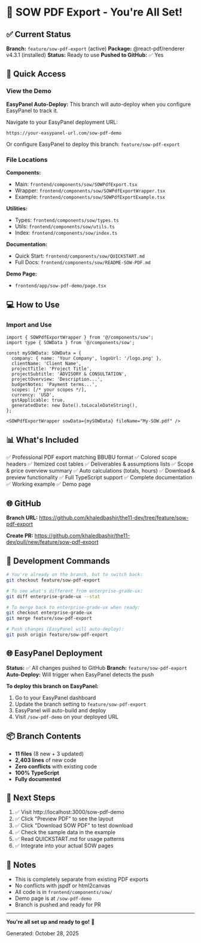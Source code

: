 # 🎉 SOW PDF Export - You're All Set!

## ✅ Current Status

**Branch:** `feature/sow-pdf-export` (active)
**Package:** @react-pdf/renderer v4.3.1 (installed)
**Status:** Ready to use
**Pushed to GitHub:** ✅ Yes

## 🚀 Quick Access

### View the Demo
**EasyPanel Auto-Deploy:** This branch will auto-deploy when you configure EasyPanel to track it.

Navigate to your EasyPanel deployment URL:
```
https://your-easypanel-url.com/sow-pdf-demo
```

Or configure EasyPanel to deploy this branch: `feature/sow-pdf-export`

### File Locations

**Components:**
- Main: `frontend/components/sow/SOWPdfExport.tsx`
- Wrapper: `frontend/components/sow/SOWPdfExportWrapper.tsx`
- Example: `frontend/components/sow/SOWPdfExportExample.tsx`

**Utilities:**
- Types: `frontend/components/sow/types.ts`
- Utils: `frontend/components/sow/utils.ts`
- Index: `frontend/components/sow/index.ts`

**Documentation:**
- Quick Start: `frontend/components/sow/QUICKSTART.md`
- Full Docs: `frontend/components/sow/README-SOW-PDF.md`

**Demo Page:**
- `frontend/app/sow-pdf-demo/page.tsx`

## 💻 How to Use

### Import and Use
```tsx
import { SOWPdfExportWrapper } from '@/components/sow';
import type { SOWData } from '@/components/sow';

const mySOWData: SOWData = {
  company: { name: 'Your Company', logoUrl: '/logo.png' },
  clientName: 'Client Name',
  projectTitle: 'Project Title',
  projectSubtitle: 'ADVISORY & CONSULTATION',
  projectOverview: 'Description...',
  budgetNotes: 'Payment terms...',
  scopes: [/* your scopes */],
  currency: 'USD',
  gstApplicable: true,
  generatedDate: new Date().toLocaleDateString(),
};

<SOWPdfExportWrapper sowData={mySOWData} fileName="My-SOW.pdf" />
```

## 📊 What's Included

✅ Professional PDF export matching BBUBU format
✅ Colored scope headers
✅ Itemized cost tables
✅ Deliverables & assumptions lists
✅ Scope & price overview summary
✅ Auto calculations (totals, hours)
✅ Download & preview functionality
✅ Full TypeScript support
✅ Complete documentation
✅ Working example
✅ Demo page

## 🌐 GitHub

**Branch URL:** https://github.com/khaledbashir/the11-dev/tree/feature/sow-pdf-export

**Create PR:** https://github.com/khaledbashir/the11-dev/pull/new/feature/sow-pdf-export

## 🔧 Development Commands

```bash
# You're already on the branch, but to switch back:
git checkout feature/sow-pdf-export

# To see what's different from enterprise-grade-ux:
git diff enterprise-grade-ux --stat

# To merge back to enterprise-grade-ux when ready:
git checkout enterprise-grade-ux
git merge feature/sow-pdf-export

# Push changes (EasyPanel will auto-deploy):
git push origin feature/sow-pdf-export
```

## 🌐 EasyPanel Deployment

**Status:** ✅ All changes pushed to GitHub
**Branch:** `feature/sow-pdf-export`
**Auto-Deploy:** Will trigger when EasyPanel detects the push

**To deploy this branch on EasyPanel:**
1. Go to your EasyPanel dashboard
2. Update the branch setting to `feature/sow-pdf-export`
3. EasyPanel will auto-build and deploy
4. Visit `/sow-pdf-demo` on your deployed URL

## 📦 Branch Contents

- **11 files** (8 new + 3 updated)
- **2,403 lines** of new code
- **Zero conflicts** with existing code
- **100% TypeScript**
- **Fully documented**

## 🎯 Next Steps

1. ✅ Visit http://localhost:3000/sow-pdf-demo
2. ✅ Click "Preview PDF" to see the layout
3. ✅ Click "Download SOW PDF" to test download
4. ✅ Check the sample data in the example
5. ✅ Read QUICKSTART.md for usage patterns
6. ✅ Integrate into your actual SOW pages

## 📝 Notes

- This is completely separate from existing PDF exports
- No conflicts with jspdf or html2canvas
- All code is in `frontend/components/sow/`
- Demo page is at `/sow-pdf-demo`
- Branch is pushed and ready for PR

---

**You're all set up and ready to go!** 🚀

Generated: October 28, 2025

